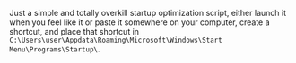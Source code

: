 Just a simple and totally overkill startup optimization script, either launch it when you feel like it or paste it somewhere on your computer, create a shortcut, and place that shortcut in `C:\Users\user\Appdata\Roaming\Microsoft\Windows\Start Menu\Programs\Startup\`.
